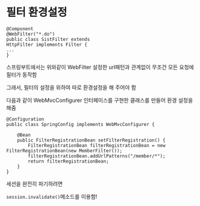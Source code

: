 # 필터 환경설정
```
@Component
@WebFilter("*.do")
public class SistFilter extends 
HttpFilter implements Filter {
...
}
```
스프링부트에서는 위와같이 WebFilter 설정한 url패턴과 관계없이 무조건 모든 요청에 필터가 동작함

그래서, 필터의 설정을 위하여 따로 환경설정을 해 주어야 함

다음과 같이 WebMvcConfigurer 인터페이스를 구현한 클래스를 만들어 환경 설정을 해줌

```
@Configuration
public class SpringConfig implements WebMvcConfigurer {
	
	@Bean
	public FilterRegistrationBean setFilterRegistration() {
		FilterRegistrationBean filterRegistrationBean = new FilterRegistrationBean(new MemberFilter());
		filterRegistrationBean.addUrlPatterns("/member/*");
		return filterRegistrationBean;
	}
}
```

세션을 완전히 파기하려면

`session.invalidate()`메소드를 이용함!

